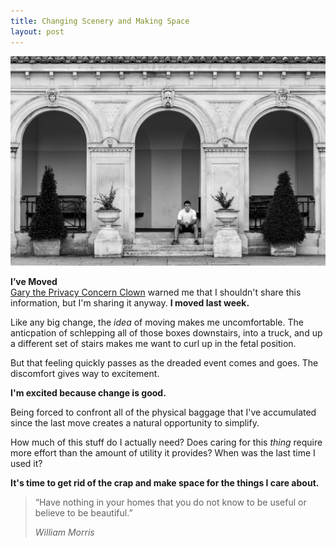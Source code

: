 ```yaml
---
title: Changing Scenery and Making Space
layout: post
---
```


![](/public/37325638670_c4b908aa4f_o.jpg "here's an image of me with no stuff")

**I’ve Moved**  
[Gary the Privacy Concern Clown](https://twitter.com/hotdogsladies/status/857837608046436354?lang=en) warned me that I shouldn't share this information, but I'm sharing it anyway. **I moved last week.**  
  
Like any big change, the *idea* of moving makes me uncomfortable. The anticpation of schlepping all of those boxes downstairs, into a truck, and up a different set of stairs makes me want to curl up in the fetal position.  
  
But that feeling quickly passes as the dreaded event comes and goes. The discomfort gives way to excitement.  

**I'm excited because change is good.**  

Being forced to confront all of the physical baggage that I've accumulated since the last move creates a natural opportunity to simplify.  
  
How much of this stuff do I actually need? Does caring for this *thing* require more effort than the amount of utility it provides? When was the last time I used it?  
  
**It's time to get rid of the crap and make space for the things I care about.**  
  
> “Have nothing in your homes that you do not know to be useful or believe to be beautiful.”  
>  
> *William Morris*